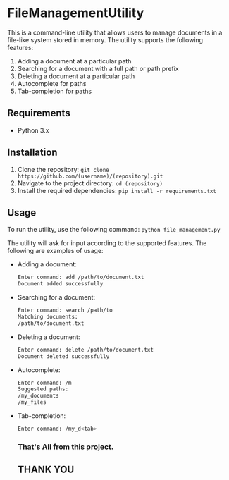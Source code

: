 # FileManagementUtility
This is a command-line utility that allows users to manage documents in a file-like system stored in memory. The utility supports the following features:
<ol>
<li>Adding a document at a particular path</li>
<li>Searching for a document with a full path or path prefix</li>
<li>Deleting a document at a particular path</li>
<li>Autocomplete for paths</li>
<li>Tab-completion for paths</li>
  </ol>
  
## Requirements
<ul>
<li>Python 3.x</li>
  </ul>
  
## Installation
1. Clone the repository: `git clone https://github.com/(username)/(repository).git`
2. Navigate to the project directory: `cd (repository)`
3. Install the required dependencies: `pip install -r requirements.txt`
  
## Usage
To run the utility, use the following command:
`python file_management.py`

The utility will ask for input according to the supported features. The following are examples of usage:
- Adding a document:
  ```bash
  Enter command: add /path/to/document.txt
  Document added successfully
  ```
- Searching for a document:
  ```bash 
  Enter command: search /path/to
  Matching documents:
  /path/to/document.txt
  ```
- Deleting a document:
   ```bash
   Enter command: delete /path/to/document.txt
   Document deleted successfully
   ```
- Autocomplete:
  ```bash
  Enter command: /m
  Suggested paths:
  /my_documents
  /my_files
  ```
- Tab-completion:
  ```bash
  Enter command: /my_d<tab>
  ```
  
  ### That's All from this project.
  ## THANK YOU
